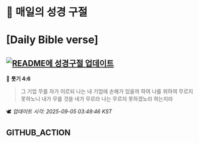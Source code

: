 # 🙏 매일의 성경 구절
# [Daily Bible verse]
## [![README에 성경구절 업데이트](https://github.com/DONGSUKA/first_test/actions/workflows/update-readme-bible.yml/badge.svg)](https://github.com/DONGSUKA/first_test/actions/workflows/update-readme-bible.yml)
<!-- START_BIBLE_VERSE -->
📖 **룻기 4:6**
> 그 기업 무를 자가 이르되 나는 내 기업에 손해가 있을까 하여 나를 위하여 무르지 못하노니 내가 무를 것을 네가 무르라 나는 무르지 못하겠노라 하는지라

🕊️ _업데이트 시각: 2025-09-05 03:49:46 KST_
  <!-- END_BIBLE_VERSE -->
## GITHUB_ACTION
